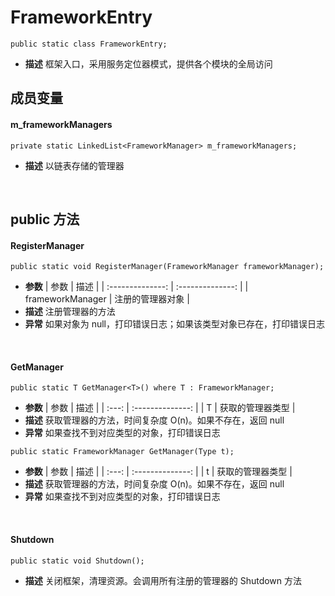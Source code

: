 # FrameworkEntry
```
public static class FrameworkEntry;
```
- **描述**
    框架入口，采用服务定位器模式，提供各个模块的全局访问

## 成员变量
#### m_frameworkManagers
```
private static LinkedList<FrameworkManager> m_frameworkManagers;
```
- **描述**
    以链表存储的管理器
<br>

## public 方法
#### RegisterManager
```
public static void RegisterManager(FrameworkManager frameworkManager);
```
- **参数**
    |       参数       |       描述       |
    | :--------------: | :--------------: |
    | frameworkManager | 注册的管理器对象 |
- **描述**
    注册管理器的方法
- **异常**
    如果对象为 null，打印错误日志；如果该类型对象已存在，打印错误日志
<br>

#### GetManager
```
public static T GetManager<T>() where T : FrameworkManager;
```
- **参数**
    | 参数  |       描述       |
    | :---: | :--------------: |
    |   T   | 获取的管理器类型 |
- **描述**
    获取管理器的方法，时间复杂度 O(n)。如果不存在，返回 null
- **异常**
    如果查找不到对应类型的对象，打印错误日志
```
public static FrameworkManager GetManager(Type t);
```
- **参数**
    | 参数  |       描述       |
    | :---: | :--------------: |
    |   t   | 获取的管理器类型 |
- **描述**
    获取管理器的方法，时间复杂度 O(n)。如果不存在，返回 null
- **异常**
    如果查找不到对应类型的对象，打印错误日志
<br>

#### Shutdown
```
public static void Shutdown();
```
- **描述**
    关闭框架，清理资源。会调用所有注册的管理器的 Shutdown 方法
<br>